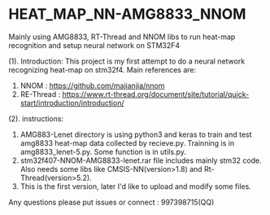 # HEAT_MAP_NN-AMG8833_NNOM
Mainly using AMG8833,  RT-Thread and NNOM libs to run heat-map recognition and setup neural network on STM32F4

(1). Introduction:
This project is my first attempt to do a neural network recognizing heat-map on stm32f4.
Main references are: 
1. NNOM : https://github.com/majianjia/nnom
2. RE-Thread : https://www.rt-thread.org/document/site/tutorial/quick-start/introduction/introduction/

(2). instructions:
1. AMG883-Lenet directory is using python3 and keras to train and test amg8833 heat-map data collected by recieve.py.
   Trainning is in amg8833_lenet-5.py. Some function is in utils.py.
2. stm32f407-NNOM-AMG8833-lenet.rar file includes mainly stm32 code. Also needs some libs like CMSIS-NN(version>1.8) and Rt-    Thread(version>5.2).
3. This is the first version, later I'd like to upload and modify some files.

Any questions please put issues or connect : 997398715(QQ)
